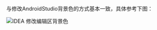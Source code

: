 与修改AndroidStudio背景色的方式基本一致，具体参考下图：

![IDEA 修改编辑区背景色](http://upload-images.jianshu.io/upload_images/2551993-eed7c6053df576ec.png?imageMogr2/auto-orient/strip%7CimageView2/2/w/1240 "屏幕截图.png")
